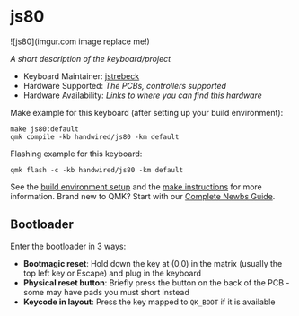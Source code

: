 # js80

![js80](imgur.com image replace me!)

*A short description of the keyboard/project*

* Keyboard Maintainer: [jstrebeck](https://github.com/jstrebeck)
* Hardware Supported: *The PCBs, controllers supported*
* Hardware Availability: *Links to where you can find this hardware*

Make example for this keyboard (after setting up your build environment):

    make js80:default
    qmk compile -kb handwired/js80 -km default 

Flashing example for this keyboard:

    qmk flash -c -kb handwired/js80 -km default

See the [build environment setup](https://docs.qmk.fm/#/getting_started_build_tools) and the [make instructions](https://docs.qmk.fm/#/getting_started_make_guide) for more information. Brand new to QMK? Start with our [Complete Newbs Guide](https://docs.qmk.fm/#/newbs).

## Bootloader

Enter the bootloader in 3 ways:

* **Bootmagic reset**: Hold down the key at (0,0) in the matrix (usually the top left key or Escape) and plug in the keyboard
* **Physical reset button**: Briefly press the button on the back of the PCB - some may have pads you must short instead
* **Keycode in layout**: Press the key mapped to `QK_BOOT` if it is available
